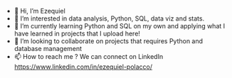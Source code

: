 - 👋 Hi, I’m Ezequiel
- 👀 I’m interested in data analysis, Python, SQL, data viz and stats.
- 🌱 I’m currently learning Python and SQL on my own and applying what I have learned in projects that I upload here!
- 💞️ I’m looking to collaborate on projects that requires Python and database management
- 📫 How to reach me ? We can connect on LinkedIn https://www.linkedin.com/in/ezequiel-polacco/

<!---
EzePolacco/EzePolacco is a ✨ special ✨ repository because its `README.md` (this file) appears on your GitHub profile.
You can click the Preview link to take a look at your changes.
--->
